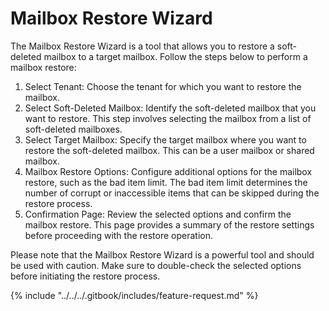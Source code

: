 # Mailbox Restore Wizard

The Mailbox Restore Wizard is a tool that allows you to restore a soft-deleted mailbox to a target mailbox. Follow the steps below to perform a mailbox restore:

1. Select Tenant: Choose the tenant for which you want to restore the mailbox.
2. Select Soft-Deleted Mailbox: Identify the soft-deleted mailbox that you want to restore. This step involves selecting the mailbox from a list of soft-deleted mailboxes.
3. Select Target Mailbox: Specify the target mailbox where you want to restore the soft-deleted mailbox. This can be a user mailbox or shared mailbox.
4. Mailbox Restore Options: Configure additional options for the mailbox restore, such as the bad item limit. The bad item limit determines the number of corrupt or inaccessible items that can be skipped during the restore process.
5. Confirmation Page: Review the selected options and confirm the mailbox restore. This page provides a summary of the restore settings before proceeding with the restore operation.

Please note that the Mailbox Restore Wizard is a powerful tool and should be used with caution. Make sure to double-check the selected options before initiating the restore process.



{% include "../../../.gitbook/includes/feature-request.md" %}
